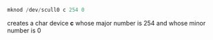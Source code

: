 ```javascript
mknod /dev/scull0 c 254 0
```

creates a char device **c** whose major number is 254 and whose minor number is 0

